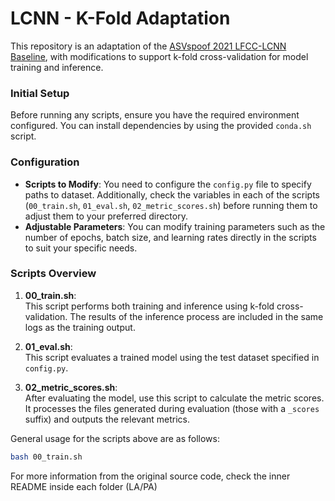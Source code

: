 # LCNN - K-Fold Adaptation

This repository is an adaptation of the [ASVspoof 2021 LFCC-LCNN Baseline](https://github.com/asvspoof-challenge/2021/tree/main/LA/Baseline-LFCC-LCNN), with modifications to support k-fold cross-validation for model training and inference.


### Initial Setup

Before running any scripts, ensure you have the required environment configured. You can install dependencies by using the provided `conda.sh` script.

### Configuration

- **Scripts to Modify**: You need to configure the `config.py` file to specify paths to dataset. Additionally, check the variables in each of the scripts (`00_train.sh`, `01_eval.sh`, `02_metric_scores.sh`) before running them to adjust them to your preferred directory.
- **Adjustable Parameters**: You can modify training parameters such as the number of epochs, batch size, and learning rates directly in the scripts to suit your specific needs.

### Scripts Overview

1. **00_train.sh**:  
   This script performs both training and inference using k-fold cross-validation. The results of the inference process are included in the same logs as the training output.

2. **01_eval.sh**:  
   This script evaluates a trained model using the test dataset specified in `config.py`.

3. **02_metric_scores.sh**:  
   After evaluating the model, use this script to calculate the metric scores. It processes the files generated during evaluation (those with a `_scores` suffix) and outputs the relevant metrics.

General usage for the scripts above are as follows:
    
```bash
bash 00_train.sh
```

For more information from the original source code, check the inner README inside each folder (LA/PA)